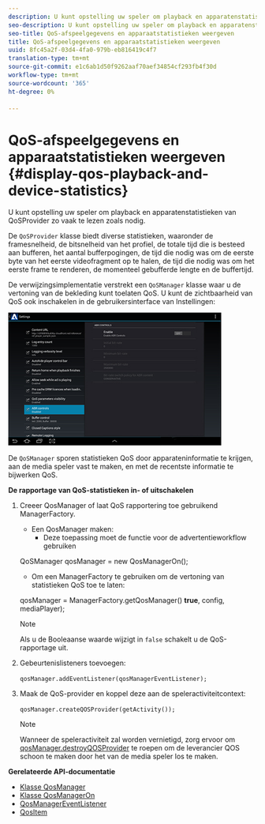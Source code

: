 ```yaml
---
description: U kunt opstelling uw speler om playback en apparatenstatistieken van QoSProvider zo vaak te lezen zoals nodig.
seo-description: U kunt opstelling uw speler om playback en apparatenstatistieken van QoSProvider zo vaak te lezen zoals nodig.
seo-title: QoS-afspeelgegevens en apparaatstatistieken weergeven
title: QoS-afspeelgegevens en apparaatstatistieken weergeven
uuid: 8fc45a2f-03d4-4fa0-979b-eb816419c4f7
translation-type: tm+mt
source-git-commit: e1c6ab1d50f9262aaf70aef34854cf293fb4f30d
workflow-type: tm+mt
source-wordcount: '365'
ht-degree: 0%

---
```



# QoS-afspeelgegevens en apparaatstatistieken weergeven {#display-qos-playback-and-device-statistics}

U kunt opstelling uw speler om playback en apparatenstatistieken van QoSProvider zo vaak te lezen zoals nodig.

De `QoSProvider` klasse biedt diverse statistieken, waaronder de framesnelheid, de bitsnelheid van het profiel, de totale tijd die is besteed aan bufferen, het aantal bufferpogingen, de tijd die nodig was om de eerste byte van het eerste videofragment op te halen, de tijd die nodig was om het eerste frame te renderen, de momenteel gebufferde lengte en de buffertijd.

De verwijzingsimplementatie verstrekt een `QoSManager` klasse waar u de vertoning van de bekleding kunt toelaten QoS. U kunt de zichtbaarheid van QoS ook inschakelen in de gebruikersinterface van Instellingen:

![](assets/qos-configuration.jpg)

De `QoSManager` sporen statistieken QoS door apparateninformatie te krijgen, aan de media speler vast te maken, en met de recentste informatie te bijwerken QoS.

**De rapportage van QoS-statistieken in- of uitschakelen**

1. Creeer QosManager of laat QoS rapportering toe gebruikend ManagerFactory.

   * Een QosManager maken:
      * Deze toepassing moet de functie voor de advertentieworkflow gebruiken

   QoSManager qosManager = new QosManagerOn();

   * Om een ManagerFactory te gebruiken om de vertoning van statistieken QoS toe te laten:

   qosManager = ManagerFactory.getQosManager()
   <b>true</b>, config, mediaPlayer);

   >[!NOTE]
   >
   >Als u de Booleaanse waarde wijzigt in `false` schakelt u de QoS-rapportage uit.

2. Gebeurtenislisteners toevoegen:

   `qosManager.addEventListener(qosManagerEventListener);`

3. Maak de QoS-provider en koppel deze aan de speleractiviteitcontext:

   `qosManager.createQOSProvider(getActivity());`

   >[!NOTE]
   >
   >Wanneer de speleractiviteit zal worden vernietigd, zorg ervoor om [qosManager.destroyQOSProvider](https://help.adobe.com/en_US/primetime/reference_implementation/android/javadoc/com/adobe/primetime/reference/manager/QosManager.html#destroyQOSProvider()) te roepen om de leverancier QOS schoon te maken door het van de media speler los te maken.

**Gerelateerde API-documentatie**

* [Klasse QosManager](https://help.adobe.com/en_US/primetime/api/reference_implementation/android/javadoc/com/adobe/primetime/reference/manager/QosManager.html)
* [Klasse QosManagerOn](https://help.adobe.com/en_US/primetime/api/reference_implementation/android/javadoc/com/adobe/primetime/reference/manager/QosManagerOn.html)
* [QosManagerEventListener](https://help.adobe.com/en_US/primetime/api/reference_implementation/android/javadoc/com/adobe/primetime/reference/manager/QosManager.QosManagerEventListener.html)
* [QosItem](https://help.adobe.com/en_US/primetime/api/reference_implementation/android/javadoc/com/adobe/primetime/reference/manager/QosManager.QosItem.html)
